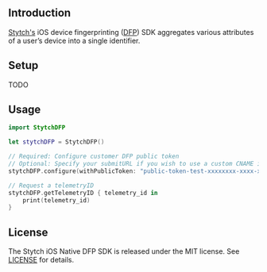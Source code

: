 ## Introduction
[Stytch's](https://stytch.com) iOS device fingerprinting ([DFP](https://stytch.com/docs/fraud/guides)) SDK aggregates various attributes of a user’s device into a single identifier.

## Setup
TODO

## Usage
``` swift
import StytchDFP

let stytchDFP = StytchDFP()

// Required: Configure customer DFP public token
// Optional: Specify your submitURL if you wish to use a custom CNAME i.e. "https://mycname.company.com/submit"
stytchDFP.configure(withPublicToken: "public-token-test-xxxxxxxx-xxxx-xxxx-xxxx-xxxxxxxxxxxx", submitURL: nil)

// Request a telemetryID
stytchDFP.getTelemetryID { telemetry_id in
    print(telemetry_id)
}
```

## License
The Stytch iOS Native DFP SDK is released under the MIT license. See [LICENSE](LICENSE) for details.
